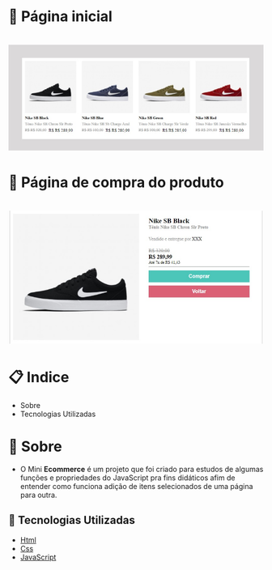 # 🎫 Página inicial

<h1 align="center">
<img src="./img-project/miniEc.jpg">
</h1>

# 🎫 Página de compra do produto

<h1  align="center">
<img src="./img-project/miniEc2.jpg" width="500px">
</h1>

# 📋 Indice

- Sobre
- Tecnologias Utilizadas

# 📜 Sobre

- O Mini **Ecommerce** é um projeto que foi criado para estudos de algumas funções e propriedades do JavaScript pra fins didáticos afim de entender como funciona adição de itens selecionados de uma página para outra.

## 🚀 Tecnologias Utilizadas

- [Html](https://developer.mozilla.org/pt-BR/docs/Web/HTML)
- [Css](https://developer.mozilla.org/pt-BR/docs/Web/CSS)
- [JavaScript](https://developer.mozilla.org/pt-BR/docs/Web/JavaScript)
